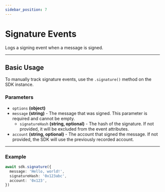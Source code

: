 ```yaml
---
sidebar_position: 7
---
```


# Signature Events

Logs a signing event when a message is signed.

---

## Basic Usage

To manually track signature events, use the `.signature()` method on the SDK instance.

### Parameters

- `options` **(object)**
- `message` **(string)** - The message that was signed. This parameter is required and cannot be empty.
  - `signatureHash` **(string, optional)** - The hash of the signature. If not provided, it will be excluded from the event attributes.
- `account` **(string, optional)** - The account that signed the message. If not provided, the SDK will use the previously recorded account.

---

### Example

```ts
await sdk.signature({
  message: 'Hello, world!',
  signatureHash: '0x123abc',
  account: '0x123',
})
```
